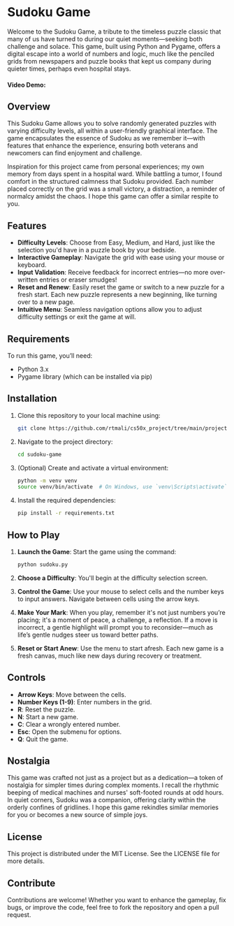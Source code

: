 # Sudoku Game

Welcome to the Sudoku Game, a tribute to the timeless puzzle classic that many of us have turned to during our quiet moments—seeking both challenge and solace. This game, built using Python and Pygame, offers a digital escape into a world of numbers and logic, much like the penciled grids from newspapers and puzzle books that kept us company during quieter times, perhaps even hospital stays.

#### Video Demo:  <URL HERE>

## Overview

This Sudoku Game allows you to solve randomly generated puzzles with varying difficulty levels, all within a user-friendly graphical interface. The game encapsulates the essence of Sudoku as we remember it—with features that enhance the experience, ensuring both veterans and newcomers can find enjoyment and challenge.

Inspiration for this project came from personal experiences; my own memory from days spent in a hospital ward. While battling a tumor, I found comfort in the structured calmness that Sudoku provided. Each number placed correctly on the grid was a small victory, a distraction, a reminder of normalcy amidst the chaos. I hope this game can offer a similar respite to you.

## Features

- **Difficulty Levels**: Choose from Easy, Medium, and Hard, just like the selection you'd have in a puzzle book by your bedside.
- **Interactive Gameplay**: Navigate the grid with ease using your mouse or keyboard.
- **Input Validation**: Receive feedback for incorrect entries—no more over-written entries or eraser smudges!
- **Reset and Renew**: Easily reset the game or switch to a new puzzle for a fresh start. Each new puzzle represents a new beginning, like turning over to a new page.
- **Intuitive Menu**: Seamless navigation options allow you to adjust difficulty settings or exit the game at will.

## Requirements

To run this game, you’ll need:

- Python 3.x
- Pygame library (which can be installed via pip)

## Installation

1. Clone this repository to your local machine using:

   ```bash
   git clone https://github.com/rtmali/cs50x_project/tree/main/project.git
   ```

2. Navigate to the project directory:

   ```bash
   cd sudoku-game
   ```

3. (Optional) Create and activate a virtual environment:

   ```bash
   python -m venv venv
   source venv/bin/activate  # On Windows, use `venv\Scripts\activate`
   ```

4. Install the required dependencies:

   ```bash
   pip install -r requirements.txt
   ```

## How to Play

1. **Launch the Game**: Start the game using the command:

   ```bash
   python sudoku.py
   ```

2. **Choose a Difficulty**: You'll begin at the difficulty selection screen.
3. **Control the Game**: Use your mouse to select cells and the number keys to input answers. Navigate between cells using the arrow keys.
4. **Make Your Mark**: When you play, remember it's not just numbers you’re placing; it's a moment of peace, a challenge, a reflection. If a move is incorrect, a gentle highlight will prompt you to reconsider—much as life’s gentle nudges steer us toward better paths.
5. **Reset or Start Anew**: Use the menu to start afresh. Each new game is a fresh canvas, much like new days during recovery or treatment.

## Controls

- **Arrow Keys**: Move between the cells.
- **Number Keys (1-9)**: Enter numbers in the grid.
- **R**: Reset the puzzle.
- **N**: Start a new game.
- **C**: Clear a wrongly entered number.
- **Esc**: Open the submenu for options.
- **Q**: Quit the game.

## Nostalgia

This game was crafted not just as a project but as a dedication—a token of nostalgia for simpler times during complex moments. I recall the rhythmic beeping of medical machines and nurses' soft-footed rounds at odd hours. In quiet corners, Sudoku was a companion, offering clarity within the orderly confines of gridlines. I hope this game rekindles similar memories for you or becomes a new source of simple joys.

## License

This project is distributed under the MIT License. See the LICENSE file for more details.

## Contribute

Contributions are welcome! Whether you want to enhance the gameplay, fix bugs, or improve the code, feel free to fork the repository and open a pull request.
